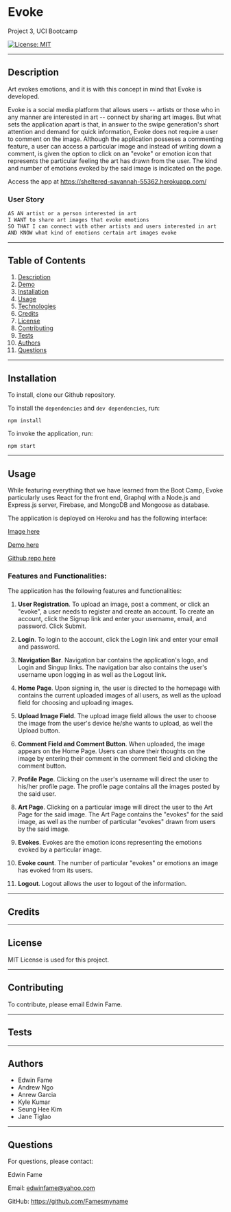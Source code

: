 # Evoke
Project 3, UCI Bootcamp

[![License: MIT](https://img.shields.io/badge/License-MIT-yellow.svg)](https://opensource.org/licenses/MIT)

---
## Description

Art evokes emotions, and it is with this concept in mind that Evoke is developed. 

Evoke is a social media platform that allows users -- artists or those who in any manner are interested in art -- connect by sharing art images. But what sets the application apart is that, in answer to the swipe generation's short attention and demand for quick information, Evoke does not require a user to comment on the image. Although the application posseses a commenting feature, a user can access a particular image and instead of writing down a comment, is given the option to click on an "evoke" or emotion icon that represents the particular feeling the art has drawn from the user. The kind and number of emotions evoked by the said image is indicated on the page.

Access the app at https://sheltered-savannah-55362.herokuapp.com/


### User Story
```md
AS AN artist or a person interested in art
I WANT to share art images that evoke emotions
SO THAT I can connect with other artists and users interested in art
AND KNOW what kind of emotions certain art images evoke
```

---

## Table of Contents
1. [Description](#description)
2. [Demo](#demo)
3. [Installation](#installation)
4. [Usage](#usage)
5. [Technologies](#technologies)
6. [Credits](#credits)
7. [License](#license)
8. [Contributing](#contributing)
9. [Tests](#tests)
10. [Authors](#authors)
11. [Questions](#questions)

---
## Installation

To install, clone our Github repository.

To install the `dependencies` and `dev dependencies`, run: 
```
npm install
```

To invoke the application, run:
```
npm start
```

---

## Usage

While featuring everything that we have learned from the Boot Camp, Evoke particularly uses React for the front end, Graphql with a Node.js and Express.js server, Firebase, and MongoDB and Mongoose as database.

The application is deployed on Heroku and has the following interface:

[Image here]()

[Demo here]()

[Github repo here]()


### Features and Functionalities:

The application has the following features and functionalities:

1. **User Registration**. To upload an image, post a comment, or click an "evoke", a user needs to register and create an account. To create an account, click the Signup link and enter your username, email, and password. Click Submit.

2. **Login**. To login to the account, click the Login link and enter your email and password.

3. **Navigation Bar**. Navigation bar contains the application's logo, and Login and Singup links. The navigation bar also contains the user's username upon logging in as well as the Logout link.

4. **Home Page**. Upon signing in, the user is directed to the homepage with contains the current uploaded images of all users, as well as the upload field for choosing and uploading images. 

5. **Upload Image Field**. The upload image field allows the user to choose the image from the user's device he/she wants to upload, as well the Upload button. 

6. **Comment Field and Comment Button**. When uploaded, the image appears on the Home Page. Users can share their thoughts on the image by entering their comment in the comment field and clicking the comment button.

7. **Profile Page**. Clicking on the user's username will direct the user to his/her profile page. The profile page contains all the images posted by the said user. 

7. **Art Page**. Clicking on a particular image will direct the user to the Art Page for the said image. The Art Page contains the "evokes" for the said image, as well as the number of particular "evokes" drawn from users by the said image.

8. **Evokes**. Evokes are the emotion icons representing the emotions evoked by a particular image.

9. **Evoke count**. The number of particular "evokes" or emotions an image has evoked from its users. 

10. **Logout**. Logout allows the user to logout of the information.

---
## Credits

---

## License
MIT License is used for this project. 

---
## Contributing
To contribute, please email Edwin Fame. 

---
## Tests

---


## Authors
* Edwin Fame
* Andrew Ngo
* Anrew Garcia
* Kyle Kumar
* Seung Hee Kim
* Jane Tiglao

---


## Questions
For questions, please contact:

Edwin Fame

Email: edwinfame@yahoo.com 

GitHub: https://github.com/Famesmyname
